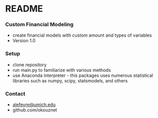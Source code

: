 # README #

### Custom Financial Modeling ###

* create financial models with custom amount and types of variables
* Version 1.0 

### Setup ###

* clone repository
* run main.py to familiarize with various methods
* use Anaconda interpreter - this packages uses numerous statistical libraries such as numpy, scipy, statsmodels, and others

### Contact ###

* alefevre@umich.edu
* github.com/okouznet